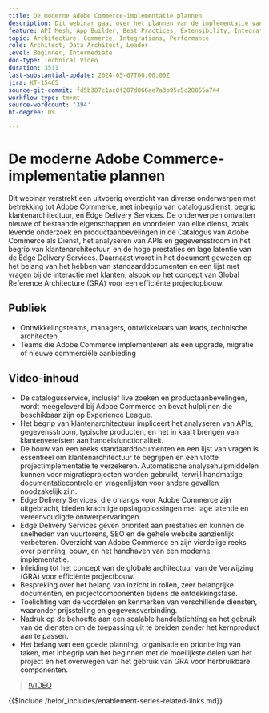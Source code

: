 ```yaml
---
title: De moderne Adobe Commerce-implementatie plannen
description: Dit webinar gaat over het plannen van de implementatie van een modern handelssysteem, met name Adobe Commerce, en omvat discussies over de ontdekkingsfase, de diensten, de globale verwijzingsarchitectuur, front-end ontwikkelingspraktijken, en beste praktijken.
feature: API Mesh, App Builder, Best Practices, Extensibility, Integration
topic: Architecture, Commerce, Integrations, Performance
role: Architect, Data Architect, Leader
level: Beginner, Intermediate
doc-type: Technical Video
duration: 3511
last-substantial-update: 2024-05-07T00:00:00Z
jira: KT-15465
source-git-commit: fd5b387c1ac8f207d866ae7a3b95c5c28055a744
workflow-type: tm+mt
source-wordcount: '394'
ht-degree: 0%

---
```


# De moderne Adobe Commerce-implementatie plannen

Dit webinar verstrekt een uitvoerig overzicht van diverse onderwerpen met betrekking tot Adobe Commerce, met inbegrip van catalogusdienst, begrip klantenarchitectuur, en Edge Delivery Services. &#x200B;De onderwerpen omvatten nieuwe of bestaande eigenschappen en voordelen van elke dienst, zoals levende onderzoek en productaanbevelingen in de Catalogus van Adobe Commerce als Dienst, het analyseren van APIs en gegevensstroom in het begrip van klantenarchitectuur, en de hoge prestaties en lage latentie van de Edge Delivery Services. Daarnaast wordt in het document gewezen op het belang van het hebben van standaarddocumenten en een lijst met vragen bij de interactie met klanten, alsook op het concept van Global Reference Architecture (GRA) voor een efficiënte projectopbouw.

## Publiek

* Ontwikkelingsteams, managers, ontwikkelaars van leads, technische architecten
* Teams die Adobe Commerce implementeren als een upgrade, migratie of nieuwe commerciële aanbieding

## Video-inhoud

* De catalogusservice, inclusief live zoeken en productaanbevelingen, wordt meegeleverd bij Adobe Commerce en bevat hulplijnen die beschikbaar zijn op Experience League.
* Het begrip van klantenarchitectuur impliceert het analyseren van APIs, gegevensstroom, typische producten, en het in kaart brengen van klantenvereisten aan handelsfunctionaliteit.
* De bouw van een reeks standaarddocumenten en een lijst van vragen is essentieel om klantenarchitectuur te begrijpen en een vlotte projectimplementatie te verzekeren.
Automatische analysehulpmiddelen kunnen voor migratieprojecten worden gebruikt, terwijl handmatige documentatiecontrole en vragenlijsten voor andere gevallen noodzakelijk zijn.
* Edge Delivery Services, die onlangs voor Adobe Commerce zijn uitgebracht, bieden krachtige opslagoplossingen met lage latentie en vereenvoudigde ontwerpervaringen.
* Edge Delivery Services geven prioriteit aan prestaties en kunnen de snelheden van vuurtorens, SEO en de gehele website aanzienlijk verbeteren.
Overzicht van Adobe Commerce en zijn vierdelige reeks over planning, bouw, en het handhaven van een moderne implementatie.
* Inleiding tot het concept van de globale architectuur van de Verwijzing (GRA) voor efficiënte projectbouw.
* Bespreking over het belang van inzicht in rollen, zeer belangrijke documenten, en projectcomponenten tijdens de ontdekkingsfase.
* Toelichting van de voordelen en kenmerken van verschillende diensten, waaronder prijsstelling en gegevensverbinding.
* Nadruk op de behoefte aan een scalable handelstichting en het gebruik van de diensten om de toepassing uit te breiden zonder het kernproduct aan te passen.
* Het belang van een goede planning, organisatie en prioritering van taken, met inbegrip van het beginnen met de moeilijkste delen van het project en het overwegen van het gebruik van GRA voor herbruikbare componenten.

>[!VIDEO](https://video.tv.adobe.com/v/3428987?learn=on)

{{$include /help/_includes/enablement-series-related-links.md}}
